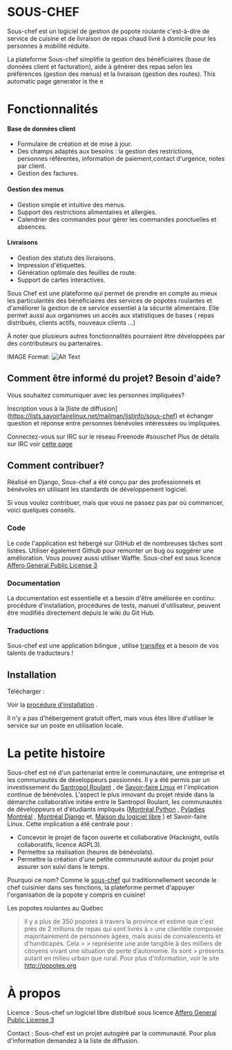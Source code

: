 # SOUS-CHEF
Sous-chef est un logiciel de gestion de popote roulante c'est-à-dire de service de cuisine et de livraison de repas chaud livré à domicile pour les personnes à mobilité réduite. 

La plateforme Sous-chef simplifie la gestion des bénéficiaires (base de données client et facturation), aide à générer des repas selon les préférences (gestion des menus) et la livraison (gestion des routes). This automatic page generator is the e

# Fonctionnalités

#### Base de données client
* Formulaire de création et de mise à jour.
* Des champs adaptés aux besoins : la gestion des restrictions, personnes référentes, information de paiement,contact d'urgence, notes par client.
* Gestion des factures.

#### Gestion des menus
* Gestion simple et intuitive des menus. 
* Support des restrictions alimentaires et allergies.
* Calendrier des commandes pour gérer les commandes ponctuelles et absences.

#### Livraisons
* Gestion des statuts des livraisons.
* Impression d'étiquettes.
* Génération optimale des feuilles de route.
* Support de cartes interactives.

Sous Chef est une plateforme qui permet de prendre en compte au mieux les particularités des bénéficiaires des services de popotes roulantes et d'améliorer la gestion de ce service essentiel à la sécurité alimentaire. Elle permet aussi aux organismes un accès aux statistiques de bases ( repas distribués, clients actifs, nouveaux clients ...)

À noter que plusieurs autres fonctionnalités pourraient être développées par des contributeurs ou partenaires.

IMAGE Format: ![Alt Text](url)

## Comment être informé du projet? Besoin d'aide?
Vous souhaitez communiquer avec les personnes impliquées? 

Inscription vous à la [liste de diffusion] (https://lists.savoirfairelinux.net/mailman/listinfo/sous-chef) et échanger question et réponse entre personnes bénévoles intéressées ou impliquées.

Connectez-vous sur IRC sur le réseau Freenode #souschef Plus de détails sur IRC voir [cette page](http://wiki.facil.qc.ca/view/IRC)

## Comment contribuer?
Réalisé en Django, Sous-chef a été conçu par des professionnels et bénévoles en utilisant les standards de développement logiciel.

Si vous voulez contribuer, mais que vous ne passez pas par où commencer, voici quelques conseils.

### Code
Le code l'application est hébergé sur GitHub et de nombreuses tâches sont listées. Utiliser également Github pour remonter un bug ou suggérer une amélioration. Vous pouvez aussi utiliser Waffle. 
Sous-chef est sous licence [Affero General Public License 3](https://www.gnu.org/licenses/agpl-3.0.fr.html) 

### Documentation
La documentation est essentielle et a besoin d'être améliorée en continu: procédure d'installation, procédures de tests, manuel d'utilisateur, peuvent être modifiés directement depuis le wiki du Git Hub.

### Traductions
Sous-chef est une application bilingue , utilise [transifex](https://www.transifex.com/savoirfairelinux/sous-chef/)  et a besoin de vos talents de traducteurs !

## Installation

Télécharger :

Voir la [procédure d'installation](https://github.com/savoirfairelinux/sous-chef/blob/dev/INSTALL.md) .

Il n'y a pas d'hébergement gratuit offert, mais vous êtes libre d'utiliser le service sur un poste en utilisation locale.

# La petite histoire

Sous-chef est né d'un partenariat entre le communautaire, une entreprise et les communautés de développeurs passionnés. Il y a été permis par un investissement du [Santropol Roulant](http://santropolroulant.org/) , de [Savoir-faire Linux](https://www.savoirfairelinux.com//)  et l'implication continue de bénévoles. 
L'aspect le plus innovant du projet réside dans la démarche collaborative initiée entre le Santropol Roulant, les communautés de développeurs et d'étudiants impliqués ([Montréal Python](http://montrealpython.org/) , [Pyladies Montréal](http://www.meetup.com/fr-FR/PyLadiesMTL/) , [Montréal Django](http://www.meetup.com/fr-FR/montreal-django/)  et, [Maison du logiciel libre](https://maisonlogiciellibre.org/) ) et Savoir-faire Linux. Cette implication a été centrale pour :
* Concevoir le projet de façon ouverte et collaborative (Hacknight, outils collaboratifs, licence AGPL3).
* Permettre sa réalisation (heures de bénévolats).
* Permettre la création d'une petite communauté autour du projet pour assurer son suivi dans le temps.

Pourquoi ce nom?  Comme le [sous-chef](https://en.wikipedia.org/wiki/Sous_chef)  qui traditionnellement  seconde le chef cuisinier dans ses fonctions,  la plateforme permet d'appuyer l'organisation de la popote y compris en cuisine!


Les popotes roulantes au Québec 
>Il y a plus de 350 popotes à travers la province et estime que c'est près de 2 millions de repas qui sont livrés à > une clientèle composée majoritairement de personnes âgées, mais aussi de convalescents et d'handicapés. Cela > > représente une aide tangible à des milliers de citoyens vivant une situation de perte d’autonomie. Ils sont > présents autant en milieu urbain que rural. Pour plus d'information, voir le site http://popotes.org

# À propos
Licence : Sous-chef un logiciel libre distribué sous licence [Affero General Public License 3](https://www.gnu.org/licenses/agpl-3.0.fr.html)  

Contact : Sous-chef est un projet autogéré par la communauté. Pour plus d'information demandez à la liste de diffusion.


